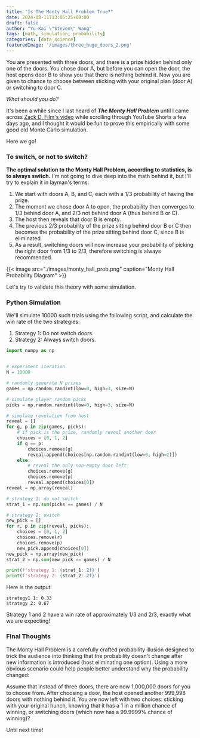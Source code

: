 ```yaml
---
title: "Is The Monty Hall Problem True?"
date: 2024-08-11T13:05:25+08:00
draft: false
author: "Yu-Kai \"Steven\" Wang"
tags: [math, simulation, probability]
categories: [data science]
featuredImage: '/images/three_huge_doors_2.png'
---
```


You are presented with three doors, and there is a prize hidden behind only one of the doors.
You chose door A, but before you can open the door, the host opens door B to show you that there is nothing behind it. 
Now you are given to chance to choose between sticking with your original plan (door A) or switching to door C. 

*What should you do?*

It's been a while since I last heard of ***The Monty Hall Problem*** until I came across [Zack D. Film's video](https://www.youtube.com/watch?v=xLccN8V8hII) while scrolling through YouTube Shorts a few days ago, and I thought it would be fun to prove this empirically with some good old Monte Carlo simulation. 

Here we go!

### To switch, or not to switch?

**The optimal solution to the Monty Hall Problem, according to statistics, is to always switch.** 
I'm not going to dive deep into the math behind it, but I'll try to explain it in layman's terms: 

1. We start with doors A, B, and C, each with a 1/3 probability of having the prize. 
2. The moment we chose door A to open, the probability then converges to 1/3 behind door A, and 2/3 not behind door A (thus behind B or C). 
3. The host then reveals that door B is empty. 
4. The previous 2/3 probability of the prize sitting behind door B or C then becomes the probability of the prize sitting behind door C, since B is eliminated
5. As a result, switching doors will now increase your probability of picking the right door from 1/3 to 2/3, therefore switching is always recommended.

{{< image src="./images/monty_hall_prob.png" caption="Monty Hall Probability Diagram" >}}

Let's try to validate this theory with some simulation.

### Python Simulation

We'll simulate 10000 such trials using the following script, and calculate the win rate of the two strategies: 
1. Strategy 1: Do not switch doors.
2. Strategy 2: Always switch doors. 

```python
import numpy as np


# experiment iteration
N = 10000

# randomly generate N prizes
games = np.random.randint(low=0, high=3, size=N)

# simulate player random picks
picks = np.random.randint(low=0, high=3, size=N)

# simulate revelation from host
reveal = []
for g, p in zip(games, picks):
    # if pick is the prize, randomly reveal another door
    choices = [0, 1, 2]
    if g == p:
        choices.remove(g)
        reveal.append(choices[np.random.randint(low=0, high=2)])
    else:
        # reveal the only non-empty door left
        choices.remove(g)
        choices.remove(p)
        reveal.append(choices[0])
reveal = np.array(reveal)

# strategy 1: do not switch
strat_1 = np.sum(picks == games) / N

# strategy 2: switch
new_pick = []
for r, p in zip(reveal, picks):
    choices = [0, 1, 2]
    choices.remove(r)
    choices.remove(p)
    new_pick.append(choices[0])
new_pick = np.array(new_pick)
strat_2 = np.sum(new_pick == games) / N

print(f'strategy 1: {strat_1:.2f}')
print(f'strategy 2: {strat_2:.2f}')
```

Here is the output:

```
strategy1 1: 0.33
strategy 2: 0.67
```

Strategy 1 and 2 have a win rate of approximately 1/3 and 2/3, exactly what we are expecting!

### Final Thoughts

The Monty Hall Problem is a carefully crafted probability illusion designed to trick the audience into thinking that the probability doesn't change after new information is introduced (host eliminating one option). 
Using a more obvious scenario could help people better understand why the probability changed:

Assume that instead of three doors, there are now 1,000,000 doors for you to choose from. After choosing a door, the host opened another 999,998 doors with nothing behind it. 
You are now left with two choices: sticking with your original hunch, knowing that it has a 1 in a million chance of winning, or switching doors (which now has a 99.9999% chance of winning)?

Until next time!